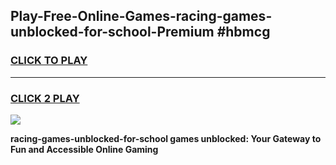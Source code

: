 
## Play-Free-Online-Games-racing-games-unblocked-for-school-Premium #hbmcg
<h3>
<a href="https://premium.freeplayer.one?title=racing-games-unblocked-for-school&ref=8M">CLICK TO PLAY</a></h3>
<hr>

<h3>
<a href="https://premium.freeplayer.one?title=racing-games-unblocked-for-school&ref=8M">CLICK 2 PLAY</a>
  
</h3>

<a href="https://premium.freeplayer.one?title=racing-games-unblocked-for-school&ref=8M"><img src="https://clearcache.store/games.png"></a>


**racing-games-unblocked-for-school games unblocked: Your Gateway to Fun and Accessible Online Gaming**
